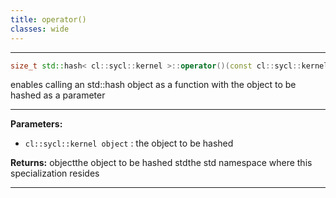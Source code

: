 ```yaml
---
title: operator()
classes: wide
---
```



---

```cpp
size_t std::hash< cl::sycl::kernel >::operator()(const cl::sycl::kernel &object) const
```


enables calling an std::hash object as a function with the object to be hashed as a parameter 


---
**Parameters:**

 - `cl::sycl::kernel object`
: the object to be hashed 

**Returns:** objectthe object to be hashed stdthe std namespace where this specialization resides 

---
